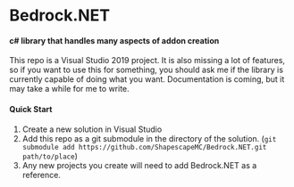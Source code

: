# Bedrock.NET

#### c# library that handles many aspects of addon creation

This repo is a Visual Studio 2019 project. It is also missing a lot of features, so if you want to use this for something, you should ask me if the library is currently capable of doing what you want. Documentation is coming, but it may take a while for me to write.

#### Quick Start

1. Create a new solution in Visual Studio
2. Add this repo as a git submodule in the directory of the solution. (`git submodule add https://github.com/ShapescapeMC/Bedrock.NET.git path/to/place`)
3. Any new projects you create will need to add Bedrock.NET as a reference.
